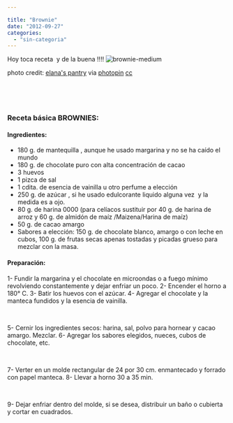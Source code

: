 ```yaml
---

title: "Brownie"
date: "2012-09-27"
categories: 
  - "sin-categoria"
---
```


Hoy toca receta  y de la buena !!!! ![](images/brownie-medium.jpg "brownie-medium")

photo credit: [elana's pantry](https://www.flickr.com/photos/elanaspantry/3307852684/) via [photopin](https://photopin.com) [cc](https://creativecommons.org/licenses/by-nc-nd/2.0/)

 

 

### Receta básica BROWNIES:

#### Ingredientes:

- 180 g. de mantequilla , aunque he usado margarina y no se ha caído el mundo
- 180 g. de chocolate puro con alta concentración de cacao
- 3 huevos
- 1 pizca de sal
- 1 cdita. de esencia de vainilla u otro perfume a elección
- 250 g. de azúcar , si he usado edulcorante liquido alguna vez  y la medida es a ojo.
- 80 g. de harina 0000 (para celíacos sustituir por 40 g. de harina de arroz y 60 g. de almidón de maíz /Maizena/Harina de maíz)
- 50 g. de cacao amargo
- Sabores a elección: 150 g. de chocolate blanco, amargo o con leche en cubos, 100 g. de frutas secas apenas tostadas y picadas grueso para mezclar con la masa.

#### Preparación:

1- Fundir la margarina y el chocolate en microondas o a fuego mínimo revolviendo constantemente y dejar enfriar un poco. 2- Encender el horno a 180° C. 3- Batir los huevos con el azúcar. 4- Agregar el chocolate y la manteca fundidos y la esencia de vainilla.

 

5- Cernir los ingredientes secos: harina, sal, polvo para hornear y cacao amargo. Mezclar. 6- Agregar los sabores elegidos, nueces, cubos de chocolate, etc.

 

7- Verter en un molde rectangular de 24 por 30 cm. enmantecado y forrado con papel manteca. 8- Llevar a horno 30 a 35 min.

 

9- Dejar enfriar dentro del molde, si se desea, distribuir un baño o cubierta y cortar en cuadrados.
